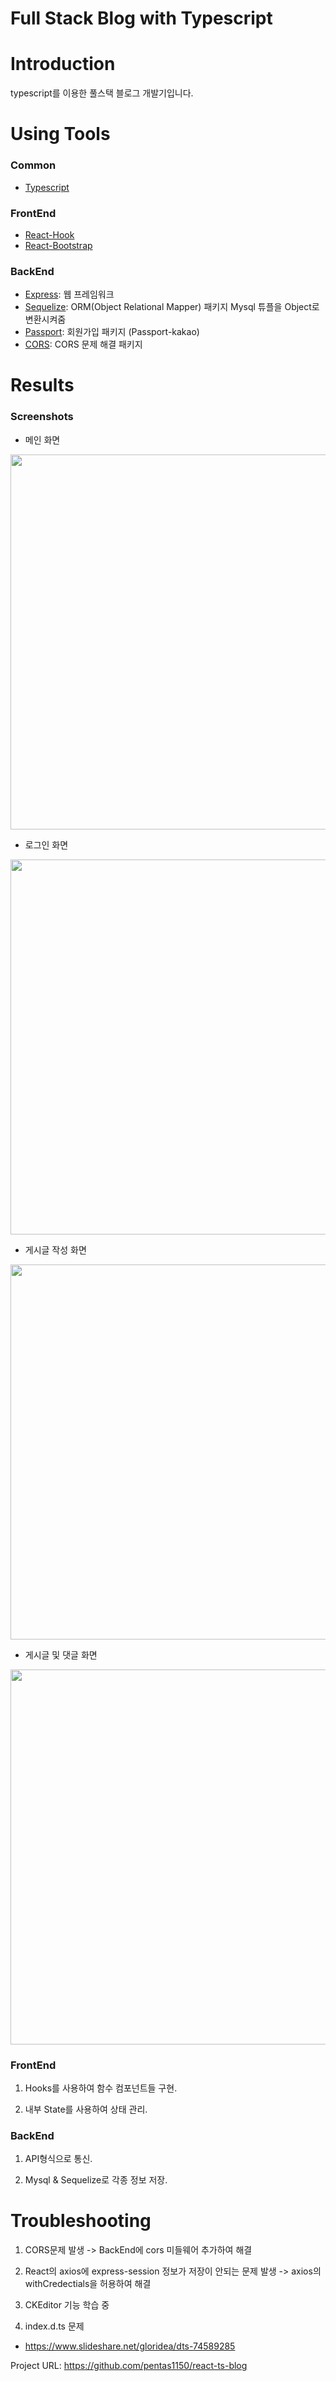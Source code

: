 # Full Stack Blog with Typescript

# Introduction
typescript를 이용한 풀스택 블로그 개발기입니다.

# Using Tools
### Common
- [Typescript](https://www.typescriptlang.org/)

### FrontEnd
- [React-Hook](https://ko.reactjs.org/docs/hooks-intro.html)
- [React-Bootstrap](https://react-bootstrap.github.io/)

### BackEnd
- [Express](https://expressjs.com/): 웹 프레임워크
- [Sequelize](https://sequelize.org/): ORM(Object Relational Mapper) 패키지 Mysql 튜플을 Object로 변환시켜줌
- [Passport](https://www.npmjs.com/package/passport): 회원가입 패키지 (Passport-kakao)
- [CORS](https://www.npmjs.com/package/cors): CORS 문제 해결 패키지

# Results
### Screenshots
- 메인 화면
<img src="https://postfiles.pstatic.net/MjAyMDA5MDJfMTM3/MDAxNTk5MDIxODY0MzMx.yBAmPby-LY8j1clIxbkelQDFiamg61lcS0F_TFZWHMYg.tAEJ7c9oFzFFsaCCVe-GlhU5wlEF8uDuj-Hi0tnFbFAg.PNG.ffanys_/2.png?type=w966" width="600px">

- 로그인 화면
<img src="https://postfiles.pstatic.net/MjAyMDA5MDJfMTc2/MDAxNTk5MDIxODY0Mzgw.60tOLG_xfXMyNVbtbNKTMuunYIjRMi_hL7GDbCJDp-cg.3L1npRQVLc4Uf9_qWxZwDCCNjqZW-iFcIInDKGQwZKQg.PNG.ffanys_/1.png?type=w966" width="600px">

- 게시글 작성 화면
<img src="https://postfiles.pstatic.net/MjAyMDA5MDJfMjg4/MDAxNTk5MDIxODY0NzM4.TGI0noi1RWq7u9JAulFaEqjRWkJvo3PrgsIb1pTxd9Yg.3Yi8ygBwoIxtNafuBwAC6K3UsqIgQ74TuJEtUaLDJ0sg.PNG.ffanys_/4.png?type=w966" width="600px">

- 게시글 및 댓글 화면
<img src="https://postfiles.pstatic.net/MjAyMDA5MDJfMjQw/MDAxNTk5MDIxODY0NDk2.wqFoaSnO_Zgl0vgMjG77VSigWnI1Fh_xZiw4edFTbpgg.RWPfmn0GhFztF0nghDupF6sa6hu6NpuKrsm67pe60dAg.PNG.ffanys_/3.png?type=w966" width="600px">

### FrontEnd
1. Hooks를 사용하여 함수 컴포넌트들 구현.

2. 내부 State를 사용하여 상태 관리.


### BackEnd
1. API형식으로 통신.

2. Mysql & Sequelize로 각종 정보 저장.

# Troubleshooting
1. CORS문제 발생 -> BackEnd에 cors 미들웨어 추가하여 해결

2. React의 axios에 express-session 정보가 저장이 안되는 문제 발생 -> axios의 withCredectials을 허용하여 해결

3. CKEditor 기능 학습 중

4. index.d.ts 문제
  - https://www.slideshare.net/gloridea/dts-74589285
  
Project URL: https://github.com/pentas1150/react-ts-blog

